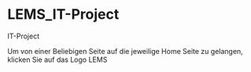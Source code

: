 # LEMS_IT-Project
IT-Project

Um von einer Beliebigen Seite auf die jeweilige Home Seite zu gelangen, klicken Sie auf das Logo LEMS
